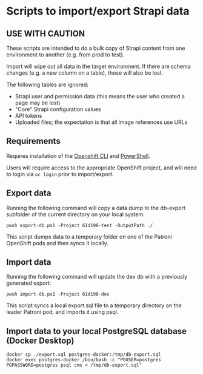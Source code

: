 # Scripts to import/export Strapi data

## USE WITH CAUTION

These scripts are intended to do a bulk copy of Strapi content from one environment to another (e.g. from prod to test).

Import will wipe out all data in the target environment. If there are schema changes (e.g. a new column on a table),
those will also be lost.

The following tables are ignored:

* Strapi user and permission data (this means the user who created a page may be lost)
* "Core" Strapi configuration values
* API tokens
* Uploaded files; the expectation is that all image references use URLs

## Requirements

Requires installation of the [Openshift CLI](https://docs.openshift.com/container-platform/4.9/cli_reference/openshift_cli/getting-started-cli.htm)
and [PowerShell](https://docs.microsoft.com/en-us/powershell/scripting/install/installing-powershell?view=powershell-7.2).

Users will require access to the appropriate OpenShift project, and will need to login via ``oc login`` prior to import/export.

## Export data

Running the following command will copy a data dump to the db-export subfolder of the current directory
on your local system:

```shell
pwsh export-db.ps1 -Project 61d198-test -OutputPath ./
```

This script dumps data to a temporary folder on one of the Patroni OpenShift pods and then syncs it locally.

## Import data

Running the following command will update the dev db with a previously generated export:

```shell
pwsh import-db.ps1 -Project 61d198-dev
```

This script syncs a local export.sql file to a temporary directory on the leader Patroni pod, and imports
it using psql.

## Import data to your local PostgreSQL database (Docker Desktop)

```
docker cp ./export.sql postgres-docker:/tmp/db-export.sql
docker exec postgres-docker /bin/bash -c "PGUSER=postgres PGPASSWORD=postgres psql cms < /tmp/db-export.sql"
```

